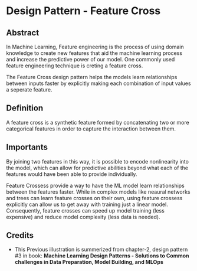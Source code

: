 # Design Pattern - Feature Cross

## Abstract
In Machine Learning, Feature engineering is the process of using domain knowledge to create new features that aid the machine learning process and increase the predictive power of our model. One commonly used feature engineering technique is creting a feature cross.

The Feature Cross design pattern helps the models learn relationships between inputs faster by explicitly making each combination of input values a seperate feature.


## Definition
A feature cross is a synthetic feature formed by concatenating two or more categorical features in order to capture the interaction between them.

## Importants
By joining two features in this way, it is possible to encode nonlinearity into the model, which can allow for predictive abilities beyond what each of the features would have been able to provide individually.

Feature Crossess provide a way to have the ML model learn relationships between the features faster. While in complex models like neaural networks and trees can learn feature crosses on their own, using feature crossess explicitly can allow us to get away with training just a linear model. Consequently, feature crosses can speed up model training (less expensive) and reduce model complexity (less data is needed).

## Credits
- This Previous illustration is summerized from chapter-2, design pattern #3 in book: __Machine Learning Design Patterns - Solutions to Common challenges in Data Preparation, Model Building, and MLOps__